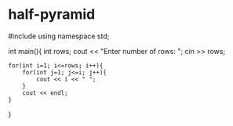 # half-pyramid

#include <iostream>
using namespace std;


int main(){
    int rows;
    cout << "Enter number of rows: ";
    cin >> rows;

    for(int i=1; i<=rows; i++){
        for(int j=1; j<=i; j++){
            cout << i << " ";
        }
        cout << endl;
    }

}
